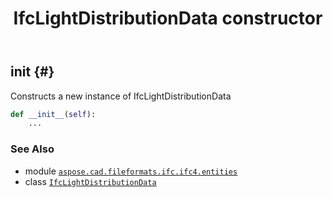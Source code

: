 ﻿---
title: IfcLightDistributionData constructor
second_title: Aspose.CAD for Python via .NET API References
description: 
type: docs
weight: 10
url: /python-net/aspose.cad.fileformats.ifc.ifc4.entities/ifclightdistributiondata/__init__/
is_root: false
---

## __init__ {#}

Constructs a new instance of IfcLightDistributionData



```python
def __init__(self):
    ...
```





### See Also
* module [`aspose.cad.fileformats.ifc.ifc4.entities`](../../)
* class [`IfcLightDistributionData`](/cad/python-net/aspose.cad.fileformats.ifc.ifc4.entities/ifclightdistributiondata)
